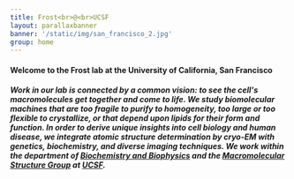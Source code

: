 ```yaml
---
title: Frost<br>@<br>UCSF
layout: parallaxbanner
banner: '/static/img/san_francisco_2.jpg'
group: home
---
```


#### Welcome to the Frost lab at the University of California, San Francisco

##### Work in our lab is connected by a common vision: to see the cell's macromolecules *get together and come to life*. We study biomolecular machines that are too fragile to purify to homogeneity, too large or too flexible to crystallize, or that depend upon lipids for their form and function. In order to derive unique insights into cell biology and human disease, we integrate atomic structure determination by cryo-EM with genetics, biochemistry, and diverse imaging techniques. We work within the department of **[Biochemistry and Biophysics](http://biochemistry.ucsf.edu/)** and the **[Macromolecular Structure Group](http://www.msg.ucsf.edu/)** at **[UCSF](http://www.ucsf.edu/)**.
